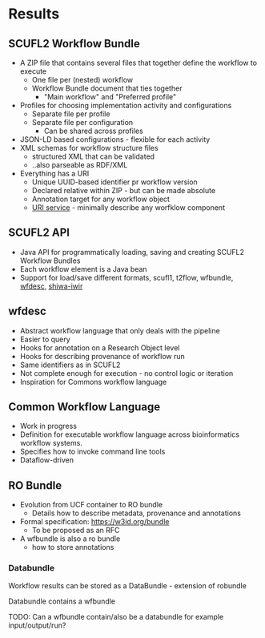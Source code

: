 # Results

## SCUFL2 Workflow Bundle

* A ZIP file that contains several files that together define the workflow to execute
  * One file per (nested) workflow
  * Workflow Bundle document that ties together
    * "Main workflow" and "Preferred profile"
* Profiles for choosing implementation activity and configurations
  * Separate file per profile
  * Separate file per configuration 
    * Can be shared across profiles 
* JSON-LD based configurations - flexible for each activity
* XML schemas for workflow structure files
  * structured XML that can be validated
  * ..also parseable as RDF/XML
* Everything has a URI
  * Unique UUID-based identifier pr workflow version
  * Declared relative within ZIP - but can be made absolute
  * Annotation target for any workflow object
  * [URI service](http://guess.taverna.org.uk/) - minimally describe any worfklow component
 

## SCUFL2 API

* Java API for programmatically loading, saving and creating SCUFL2 Workflow Bundles
* Each workflow element is a Java bean
* Support for load/save different formats, scufl1, t2flow, wfbundle, [wfdesc](https://github.com/apache/incubator-taverna-language/tree/master/taverna-scufl2-wfdesc), [shiwa-iwir](https://github.com/stain/scufl2-iwir)

## wfdesc

* Abstract workflow language that only deals with the pipeline
* Easier to query 
* Hooks for annotation on a Research Object level
* Hooks for describing provenance of workflow run
* Same identifiers as in SCUFL2
* Not complete enough for execution - no control logic or iteration
* Inspiration for Commons workflow language

## Common Workflow Language

* Work in progress
* Definition for executable workflow language across bioinformatics workflow systems.
* Specifies how to invoke command line tools
* Dataflow-driven

## RO Bundle

* Evolution from UCF container to RO bundle
  * Details how to describe metadata, provenance and annotations 
* Formal specification: https://w3id.org/bundle
  * To be proposed as an RFC
* A wfbundle is also a ro bundle
  * how to store annotations

### Databundle

Workflow results can be stored as a DataBundle - extension of robundle

Databundle contains a wfbundle

TODO: Can a wfbundle contain/also be a databundle for example input/output/run?

